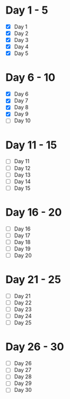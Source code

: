 # Day 1 - 5
- [x] Day 1
- [x] Day 2
- [x] Day 3
- [x] Day 4
- [x] Day 5
# Day 6 - 10
- [x] Day 6
- [x] Day 7
- [x] Day 8
- [x] Day 9
- [ ] Day 10
# Day 11 - 15
- [ ] Day 11
- [ ] Day 12
- [ ] Day 13
- [ ] Day 14
- [ ] Day 15
# Day 16 - 20
- [ ] Day 16
- [ ] Day 17
- [ ] Day 18
- [ ] Day 19
- [ ] Day 20
# Day 21 - 25
- [ ] Day 21
- [ ] Day 22
- [ ] Day 23
- [ ] Day 24
- [ ] Day 25
# Day 26 - 30
- [ ] Day 26
- [ ] Day 27
- [ ] Day 28
- [ ] Day 29
- [ ] Day 30